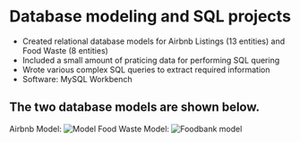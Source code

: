 # Database modeling and SQL projects
-	Created relational database models for Airbnb Listings (13 entities) and Food Waste (8 entities)
- Included a small amount of praticing data for performing SQL quering
- Wrote various complex SQL queries to extract required information
- Software: MySQL Workbench

## The two database models are shown below.
Airbnb Model:
![Model](https://github.com/shuangyanwu/Database_modeling_SQL/assets/112211152/d6371f93-4910-4c92-ae79-eb4543a405e2)
Food Waste Model:
![Foodbank model](https://github.com/shuangyanwu/Database_modeling_SQL/assets/112211152/d87ea7ae-152c-489d-bd11-e29615226f04)
